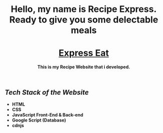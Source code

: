 
<h1 align="center"><b> Hello, my name is Recipe Express. Ready to give you some delectable meals <b></h1>
<h1 align="center"><a href='/Instagram.com/krishna9150'>Express Eat</a></h1>
<p align="center">This is my Recipe Website that i developed. </p>
<br>
  <h2><em>Tech Stack of the Website</em></h2>
<ul>
  <li>HTML</li>
  <li>CSS</li>
  <li>JavaScript Front-End & Back-end</li>
  <li>Google Script (Database) </li>
  <li>cdnjs</li>
</ul>